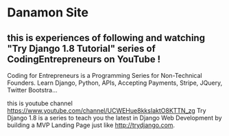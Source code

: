# Danamon Site
## this is experiences of following and watching  "Try Django 1.8 Tutorial" series of CodingEntrepreneurs on YouTube ! 
Coding for Entrepreneurs is a Programming Series for Non-Technical Founders. Learn Django, Python, APIs, Accepting Payments, Stripe, JQuery, Twitter Bootstra...

this is youtube channel
https://www.youtube.com/channel/UCWEHue8kksIaktO8KTTN_zg
Try Django 1.8 is a series to teach you the latest in Django Web Development by building a MVP Landing Page just like http://trydjango.com. 
